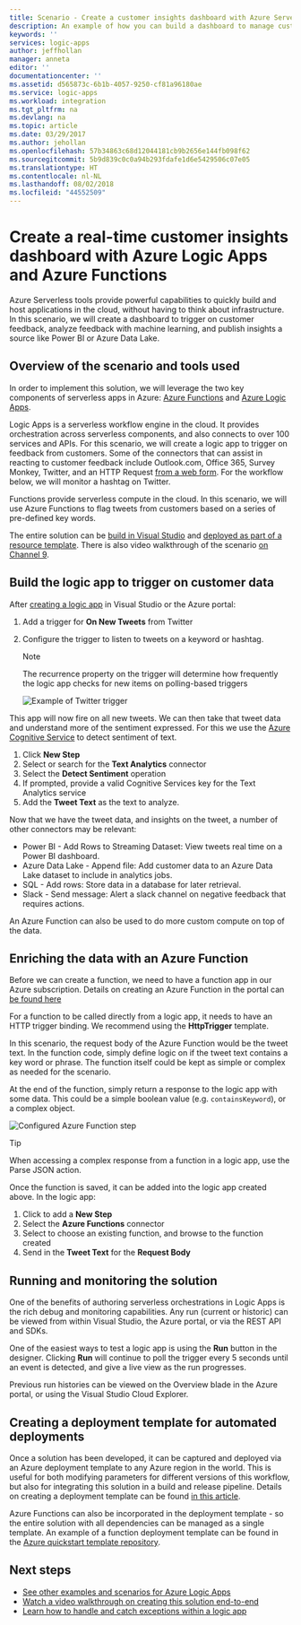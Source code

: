 ```yaml
---
title: Scenario - Create a customer insights dashboard with Azure Serverless | Microsoft Docs
description: An example of how you can build a dashboard to manage customer feedback, social data, and more with Azure Logic Apps and Azure Functions.
keywords: ''
services: logic-apps
author: jeffhollan
manager: anneta
editor: ''
documentationcenter: ''
ms.assetid: d565873c-6b1b-4057-9250-cf81a96180ae
ms.service: logic-apps
ms.workload: integration
ms.tgt_pltfrm: na
ms.devlang: na
ms.topic: article
ms.date: 03/29/2017
ms.author: jehollan
ms.openlocfilehash: 57b34863c68d12044181cb9b2656e144fb098f62
ms.sourcegitcommit: 5b9d839c0c0a94b293fdafe1d6e5429506c07e05
ms.translationtype: HT
ms.contentlocale: nl-NL
ms.lasthandoff: 08/02/2018
ms.locfileid: "44552509"
---
```

# <a name="create-a-real-time-customer-insights-dashboard-with-azure-logic-apps-and-azure-functions"></a>Create a real-time customer insights dashboard with Azure Logic Apps and Azure Functions

Azure Serverless tools provide powerful capabilities to quickly build and host applications in the cloud, without having to think about infrastructure.  In this scenario, we will create a dashboard to trigger on customer feedback, analyze feedback with machine learning, and publish insights a source like Power BI or Azure Data Lake.

## <a name="overview-of-the-scenario-and-tools-used"></a>Overview of the scenario and tools used

In order to implement this solution, we will leverage the two key components of serverless apps in Azure: [Azure Functions](https://azure.microsoft.com/services/functions/) and [Azure Logic Apps](https://azure.microsoft.com/services/logic-apps/).

Logic Apps is a serverless workflow engine in the cloud.  It provides orchestration across serverless components, and also connects to over 100 services and APIs.  For this scenario, we will create a logic app to trigger on feedback from customers.  Some of the connectors that can assist in reacting to customer feedback include Outlook.com, Office 365, Survey Monkey, Twitter, and an HTTP Request [from a web form](https://blogs.msdn.microsoft.com/logicapps/2017/01/30/calling-a-logic-app-from-an-html-form/).  For the workflow below, we will monitor a hashtag on Twitter.

Functions provide serverless compute in the cloud.  In this scenario, we will use Azure Functions to flag tweets from customers based on a series of pre-defined key words.

The entire solution can be [build in Visual Studio](logic-apps-deploy-from-vs.md) and [deployed as part of a resource template](logic-apps-create-deploy-template.md).  There is also video walkthrough of the scenario [on Channel 9](http://aka.ms/logicappsdemo).

## <a name="build-the-logic-app-to-trigger-on-customer-data"></a>Build the logic app to trigger on customer data

After [creating a logic app](logic-apps-create-a-logic-app.md) in Visual Studio or the Azure portal:

1. Add a trigger for **On New Tweets** from Twitter
2. Configure the trigger to listen to tweets on a keyword or hashtag.

   > [!NOTE]
   > The recurrence property on the trigger will determine how frequently the logic app checks for new items on polling-based triggers

   ![Example of Twitter trigger][1]

This app will now fire on all new tweets.  We can then take that tweet data and understand more of the sentiment expressed.  For this we use the [Azure Cognitive Service](https://azure.microsoft.com/services/cognitive-services/) to detect sentiment of text.

1. Click **New Step**
1. Select or search for the **Text Analytics** connector
1. Select the **Detect Sentiment** operation
1. If prompted, provide a valid Cognitive Services key for the Text Analytics service
1. Add the **Tweet Text** as the text to analyze.

Now that we have the tweet data, and insights on the tweet, a number of other connectors may be relevant:
* Power BI - Add Rows to Streaming Dataset: View tweets real time on a Power BI dashboard.
* Azure Data Lake - Append file: Add customer data to an Azure Data Lake dataset to include in analytics jobs.
* SQL - Add rows: Store data in a database for later retrieval.
* Slack - Send message: Alert a slack channel on negative feedback that requires actions.

An Azure Function can also be used to do more custom compute on top of the data.

## <a name="enriching-the-data-with-an-azure-function"></a>Enriching the data with an Azure Function

Before we can create a function, we need to have a function app in our Azure subscription.  Details on creating an Azure Function in the portal can [be found here](../azure-functions/functions-create-first-azure-function-azure-portal.md)

For a function to be called directly from a logic app, it needs to have an HTTP trigger binding.  We recommend using the **HttpTrigger** template.

In this scenario, the request body of the Azure Function would be the tweet text.  In the function code, simply define logic on if the tweet text contains a key word or phrase.  The function itself could be kept as simple or complex as needed for the scenario.

At the end of the function, simply return a response to the logic app with some data.  This could be a simple boolean value (e.g. `containsKeyword`), or a complex object.

![Configured Azure Function step][2]

> [!TIP]
> When accessing a complex response from a function in a logic app, use the Parse JSON action.

Once the function is saved, it can be added into the logic app created above.  In the logic app:

1. Click to add a **New Step**
1. Select the **Azure Functions** connector
1. Select to choose an existing function, and browse to the function created
1. Send in the **Tweet Text** for the **Request Body**

## <a name="running-and-monitoring-the-solution"></a>Running and monitoring the solution

One of the benefits of authoring serverless orchestrations in Logic Apps is the rich debug and monitoring capabilities.  Any run (current or historic) can be viewed from within Visual Studio, the Azure portal, or via the REST API and SDKs.

One of the easiest ways to test a logic app is using the **Run** button in the designer.  Clicking **Run** will continue to poll the trigger every 5 seconds until an event is detected, and give a live view as the run progresses.

Previous run histories can be viewed on the Overview blade in the Azure portal, or using the Visual Studio Cloud Explorer.

## <a name="creating-a-deployment-template-for-automated-deployments"></a>Creating a deployment template for automated deployments

Once a solution has been developed, it can be captured and deployed via an Azure deployment template to any Azure region in the world.  This is useful for both modifying parameters for different versions of this workflow, but also for integrating this solution in a build and release pipeline.  Details on creating a deployment template can be found [in this article](logic-apps-create-deploy-template.md).

Azure Functions can also be incorporated in the deployment template - so the entire solution with all dependencies can be managed as a single template.  An example of a function deployment template can be found in the [Azure quickstart template repository](https://github.com/Azure/azure-quickstart-templates/tree/master/101-function-app-create-dynamic).

## <a name="next-steps"></a>Next steps

* [See other examples and scenarios for Azure Logic Apps](logic-apps-examples-and-scenarios.md)
* [Watch a video walkthrough on creating this solution end-to-end](http://aka.ms/logicappsdemo)
* [Learn how to handle and catch exceptions within a logic app](logic-apps-exception-handling.md)

<!-- Image References -->
[1]: https://docstestmedia1.blob.core.windows.net/azure-media/articles/logic-apps/media/logic-apps-scenario-social-serverless/twitter.png
[2]: https://docstestmedia1.blob.core.windows.net/azure-media/articles/logic-apps/media/logic-apps-scenario-social-serverless/function.png

